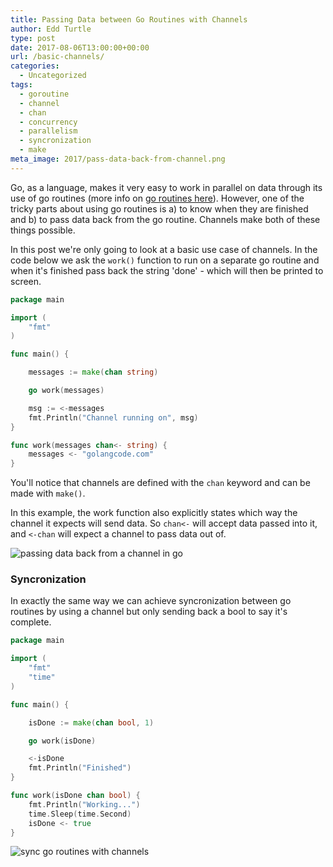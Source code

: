 ```yaml
---
title: Passing Data between Go Routines with Channels
author: Edd Turtle
type: post
date: 2017-08-06T13:00:00+00:00
url: /basic-channels/
categories:
  - Uncategorized
tags:
  - goroutine
  - channel
  - chan
  - concurrency
  - parallelism
  - syncronization
  - make
meta_image: 2017/pass-data-back-from-channel.png
---
```


Go, as a language, makes it very easy to work in parallel on data through its use of go routines (more info on [go routines here](/basic-go-routines-threading/)). However, one of the tricky parts about using go routines is a) to know when they are finished and b) to pass data back from the go routine. Channels make both of these things possible.

In this post we're only going to look at a basic use case of channels. In the code below we ask the `work()` function to run on a separate go routine and when it's finished pass back the string 'done' - which will then be printed to screen.

```go
package main

import (
    "fmt"
)

func main() {

    messages := make(chan string)

    go work(messages)

    msg := <-messages
    fmt.Println("Channel running on", msg)
}

func work(messages chan<- string) {
    messages <- "golangcode.com"
}
```

You'll notice that channels are defined with the `chan` keyword and can be made with `make()`.

In this example, the work function also explicitly states which way the channel it expects will send data. So `chan<-` will accept data passed into it, and `<-chan` will expect a channel to pass data out of.

![passing data back from a channel in go](/img/2017/pass-data-back-from-channel.png)

### Syncronization

In exactly the same way we can achieve syncronization between go routines by using a channel but only sending back a bool to say it's complete.

```go
package main

import (
    "fmt"
    "time"
)

func main() {

    isDone := make(chan bool, 1)

    go work(isDone)

    <-isDone
    fmt.Println("Finished")
}

func work(isDone chan bool) {
    fmt.Println("Working...")
    time.Sleep(time.Second)
    isDone <- true
}
```

![sync go routines with channels](/img/2017/routine-sync-with-channel.gif)
